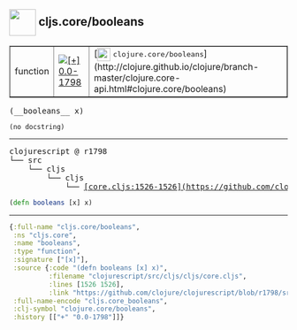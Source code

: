 ## <img width="48px" valign="middle" src="http://i.imgur.com/Hi20huC.png"> cljs.core/booleans

 <table border="1">
<tr>
<td>function</td>
<td><a href="https://github.com/cljsinfo/api-refs/tree/0.0-1798"><img valign="middle" alt="[+] 0.0-1798" src="https://img.shields.io/badge/+-0.0--1798-lightgrey.svg"></a> </td>
<td>
[<img height="24px" valign="middle" src="http://i.imgur.com/1GjPKvB.png"> <samp>clojure.core/booleans</samp>](http://clojure.github.io/clojure/branch-master/clojure.core-api.html#clojure.core/booleans)
</td>
</tr>
</table>

 <samp>
(__booleans__ x)<br>
</samp>

```
(no docstring)
```

---

 <pre>
clojurescript @ r1798
└── src
    └── cljs
        └── cljs
            └── <ins>[core.cljs:1526-1526](https://github.com/clojure/clojurescript/blob/r1798/src/cljs/cljs/core.cljs#L1526-L1526)</ins>
</pre>

```clj
(defn booleans [x] x)
```


---

```clj
{:full-name "cljs.core/booleans",
 :ns "cljs.core",
 :name "booleans",
 :type "function",
 :signature ["[x]"],
 :source {:code "(defn booleans [x] x)",
          :filename "clojurescript/src/cljs/cljs/core.cljs",
          :lines [1526 1526],
          :link "https://github.com/clojure/clojurescript/blob/r1798/src/cljs/cljs/core.cljs#L1526-L1526"},
 :full-name-encode "cljs.core_booleans",
 :clj-symbol "clojure.core/booleans",
 :history [["+" "0.0-1798"]]}

```

